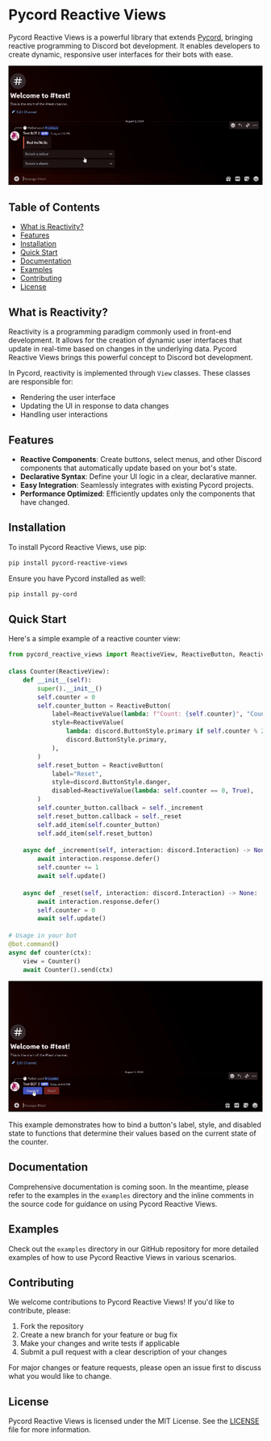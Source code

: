 # Pycord Reactive Views

Pycord Reactive Views is a powerful library that extends [Pycord](https://pycord.dev),
bringing reactive programming to Discord bot development. It enables developers to
create dynamic, responsive user interfaces for their bots with ease.

![Color select example](./assets/color_select.gif)

## Table of Contents

- [What is Reactivity?](#what-is-reactivity)
- [Features](#features)
- [Installation](#installation)
- [Quick Start](#quick-start)
- [Documentation](#documentation)
- [Examples](#examples)
- [Contributing](#contributing)
- [License](#license)

## What is Reactivity?

Reactivity is a programming paradigm commonly used in front-end development. It allows
for the creation of dynamic user interfaces that update in real-time based on changes in
the underlying data. Pycord Reactive Views brings this powerful concept to Discord bot
development.

In Pycord, reactivity is implemented through `View` classes. These classes are
responsible for:

- Rendering the user interface
- Updating the UI in response to data changes
- Handling user interactions

## Features

- **Reactive Components**: Create buttons, select menus, and other Discord components
  that automatically update based on your bot's state.
- **Declarative Syntax**: Define your UI logic in a clear, declarative manner.
- **Easy Integration**: Seamlessly integrates with existing Pycord projects.
- **Performance Optimized**: Efficiently updates only the components that have changed.

## Installation

To install Pycord Reactive Views, use pip:

```bash
pip install pycord-reactive-views
```

Ensure you have Pycord installed as well:

```bash
pip install py-cord
```

## Quick Start

Here's a simple example of a reactive counter view:

```python
from pycord_reactive_views import ReactiveView, ReactiveButton, ReactiveValue

class Counter(ReactiveView):
    def __init__(self):
        super().__init__()
        self.counter = 0
        self.counter_button = ReactiveButton(
            label=ReactiveValue(lambda: f"Count: {self.counter}", "Count: 0"),
            style=ReactiveValue(
                lambda: discord.ButtonStyle.primary if self.counter % 2 == 0 else discord.ButtonStyle.secondary,
                discord.ButtonStyle.primary,
            ),
        )
        self.reset_button = ReactiveButton(
            label="Reset",
            style=discord.ButtonStyle.danger,
            disabled=ReactiveValue(lambda: self.counter == 0, True),
        )
        self.counter_button.callback = self._increment
        self.reset_button.callback = self._reset
        self.add_item(self.counter_button)
        self.add_item(self.reset_button)

    async def _increment(self, interaction: discord.Interaction) -> None:
        await interaction.response.defer()
        self.counter += 1
        await self.update()

    async def _reset(self, interaction: discord.Interaction) -> None:
        await interaction.response.defer()
        self.counter = 0
        await self.update()

# Usage in your bot
@bot.command()
async def counter(ctx):
    view = Counter()
    await Counter().send(ctx)
```

![Counter Example](./assets/counter.gif)

This example demonstrates how to bind a button's label, style, and disabled state to
functions that determine their values based on the current state of the counter.

## Documentation

Comprehensive documentation is coming soon. In the meantime, please refer to the
examples in the `examples` directory and the inline comments in the source code for
guidance on using Pycord Reactive Views.

## Examples

Check out the `examples` directory in our GitHub repository for more detailed examples
of how to use Pycord Reactive Views in various scenarios.

## Contributing

We welcome contributions to Pycord Reactive Views! If you'd like to contribute, please:

1. Fork the repository
2. Create a new branch for your feature or bug fix
3. Make your changes and write tests if applicable
4. Submit a pull request with a clear description of your changes

For major changes or feature requests, please open an issue first to discuss what you
would like to change.

## License

Pycord Reactive Views is licensed under the MIT License. See the [LICENSE](LICENSE) file
for more information.
